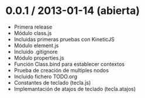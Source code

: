 0.0.1 / 2013-01-14 (abierta)
============================

  * Primera release
  * Módulo class.js 
  * Incluidas primeras pruebas con KineticJS
  * Módulo element.js
  * Incluido .gitignore
  * Módulo properties.js
  * Función Class.bind para establecer contextos
  * Prueba de creación de multiples nodos
  * Incluido fichero TODO.org
  * Constantes de teclado (tecla.js)
  * Implemantación de atajos de teclado (tecla.atajos) 
